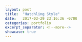 ```yaml
---
layout: post
title:  "Hatchling Style"
date:   2017-03-29 23:16:36 -0700
categories: portfolio
excerpt_separator: <!--more-->
showcase: true
---
```


<!--more-->
